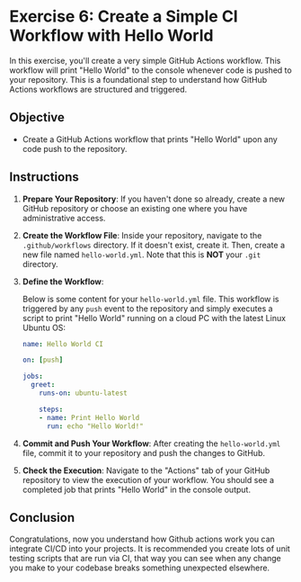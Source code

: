 # Exercise 6: Create a Simple CI Workflow with Hello World

In this exercise, you'll create a very simple GitHub Actions workflow. This workflow will print "Hello World" to the console whenever code is pushed to your repository. This is a foundational step to understand how GitHub Actions workflows are structured and triggered.

## Objective

- Create a GitHub Actions workflow that prints "Hello World" upon any code push to the repository.

## Instructions

1. **Prepare Your Repository**: If you haven't done so already, create a new GitHub repository or choose an existing one where you have administrative access.

2. **Create the Workflow File**: Inside your repository, navigate to the `.github/workflows` directory. If it doesn't exist, create it. Then, create a new file named `hello-world.yml`. Note that this is **NOT** your `.git` directory. 

3. **Define the Workflow**:

    Below is some content for your `hello-world.yml` file. This workflow is triggered by any `push` event to the repository and simply executes a script to print "Hello World" running on a cloud PC with the latest Linux Ubuntu OS:

    ```yaml
    name: Hello World CI

    on: [push]

    jobs:
      greet:
        runs-on: ubuntu-latest

        steps:
        - name: Print Hello World
          run: echo "Hello World!"
    ```

4. **Commit and Push Your Workflow**: After creating the `hello-world.yml` file, commit it to your repository and push the changes to GitHub.

5. **Check the Execution**: Navigate to the "Actions" tab of your GitHub repository to view the execution of your workflow. You should see a completed job that prints "Hello World" in the console output.

## Conclusion
Congratulations, now you understand how Github actions work you can integrate CI/CD into your projects. It is recommended you create lots of unit testing scripts that are run via CI, that way you can see when any change you make to your codebase breaks something unexpected elsewhere.
